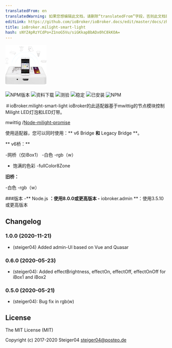 ```yaml
---
translatedFrom: en
translatedWarning: 如果您想编辑此文档，请删除“translatedFrom”字段，否则此文档将再次自动翻译
editLink: https://github.com/ioBroker/ioBroker.docs/edit/master/docs/zh-cn/adapterref/iobroker.milight-smart-light/README.md
title: ioBroker.milight-smart-light
hash: sNYZ4pRzYCdPo+Z1noG5Vu/siGKkapBbADx0hC8kKOA=
---
```

![milight-smart-light徽标](../../../en/adapterref/iobroker.milight-smart-light/public/milight-smart-light-logo.png)

![NPM版本](http://img.shields.io/npm/v/iobroker.milight-smart-light.svg)
![资料下载](https://img.shields.io/npm/dm/iobroker.milight-smart-light.svg)
![测验](http://img.shields.io/travis/Steiger04/ioBroker.milight-smart-light/master.svg)
![稳定](http://iobroker.live/badges/milight-smart-light-stable.svg)
![已安装](http://iobroker.live/badges/milight-smart-light-installed.svg)
![NPM](https://nodei.co/npm/iobroker.milight-smart-light.png?downloads=true)

＃ioBroker.milight-smart-light
ioBroker的此适配器基于mwittig的节点模块控制Milight LED灯泡和LED灯带。

mwittig /[Node-milight-promise](https://github.com/mwittig/node-milight-promise)

使用适配器，您可以同时使用：** v6 Bridge **和** Legacy Bridge **。

** v6桥：**

-网桥（仅iBox1）
-白色
-rgb（w）
- 饱满的色彩
-fullColor8Zone

**旧桥：**

-白色
-rgb（w）

###版本
-** Node.js **：使用8.0.0或更高版本
-** iobroker.admin **：使用3.5.10或更高版本

## Changelog
### 1.0.0 (2020-11-21)
- (steiger04) Added admin-UI based on Vue and Quasar
### 0.6.0 (2020-05-23)
- (steiger04): Added effectBrightness, effectOn, effectOff, effectOnOff for iBox1 and iBox2

### 0.5.0 (2020-05-21)
- (steiger04): Bug fix in rgb(w)

## License

The MIT License (MIT)

Copyright (c) 2017-2020 Steiger04 <steiger04@posteo.de>